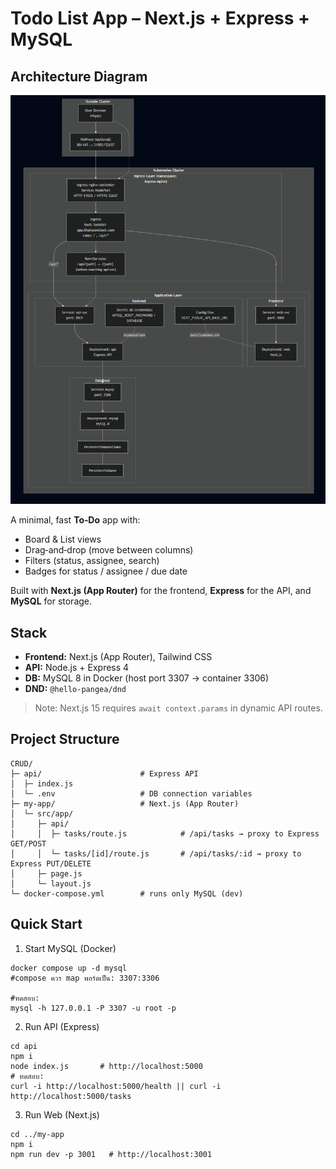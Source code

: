 # Todo List App – Next.js + Express + MySQL

## Architecture Diagram

![App Diagram](./app-diagram.png)

A minimal, fast **To‑Do** app with:

* Board & List views
* Drag‑and‑drop (move between columns)
* Filters (status, assignee, search)
* Badges for status / assignee / due date

Built with **Next.js (App Router)** for the frontend, **Express** for the API, and **MySQL** for storage.

## Stack

* **Frontend:** Next.js (App Router), Tailwind CSS
* **API:** Node.js + Express 4
* **DB:** MySQL 8 in Docker (host port 3307 → container 3306)
* **DND:** `@hello-pangea/dnd`

> Note: Next.js 15 requires `await context.params` in dynamic API routes.

## Project Structure

```
CRUD/
├─ api/                      # Express API
│  ├─ index.js
│  └─ .env                   # DB connection variables
├─ my-app/                   # Next.js (App Router)
│  └─ src/app/
│     ├─ api/
│     │  ├─ tasks/route.js            # /api/tasks → proxy to Express GET/POST
│     │  └─ tasks/[id]/route.js       # /api/tasks/:id → proxy to Express PUT/DELETE
│     ├─ page.js
│     └─ layout.js
└─ docker-compose.yml        # runs only MySQL (dev)

```
## Quick Start

1. Start MySQL (Docker)
```
docker compose up -d mysql 
#compose ควร map พอร์ตเป็น: 3307:3306

#ทดสอบ: 
mysql -h 127.0.0.1 -P 3307 -u root -p
```
2. Run API (Express)
```
cd api
npm i
node index.js       # http://localhost:5000
# ทดสอบ:
curl -i http://localhost:5000/health || curl -i http://localhost:5000/tasks
```

3. Run Web (Next.js)
```
cd ../my-app
npm i
npm run dev -p 3001   # http://localhost:3001
```
